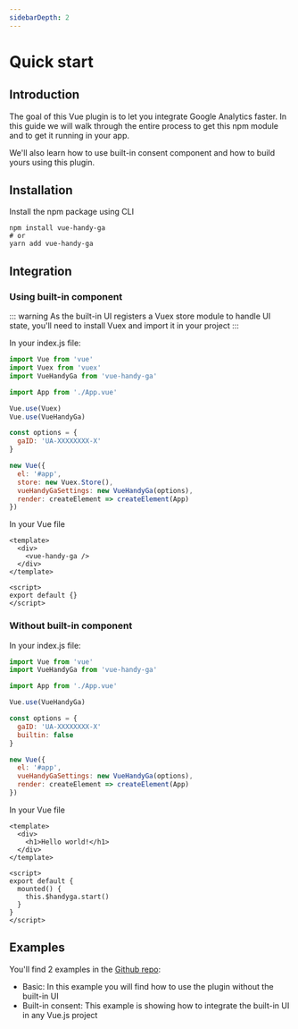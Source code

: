 ```yaml
---
sidebarDepth: 2
---
```


# Quick start <Badge text="v1.0.0"/>

## Introduction

The goal of this Vue plugin is to let you integrate Google Analytics faster.
In this guide we will walk through the entire process to get this npm module and to get it running in your app.

We'll also learn how to use built-in consent component and how to build yours using this plugin.

## Installation

Install the npm package using CLI

```
npm install vue-handy-ga
# or
yarn add vue-handy-ga
```

## Integration

### Using built-in component

::: warning
As the built-in UI registers a Vuex store module to handle UI state, you'll need to install Vuex and import it in your project
:::

In your index.js file:

```js
import Vue from 'vue'
import Vuex from 'vuex'
import VueHandyGa from 'vue-handy-ga'

import App from './App.vue'

Vue.use(Vuex)
Vue.use(VueHandyGa)

const options = {
  gaID: 'UA-XXXXXXXX-X'
}

new Vue({
  el: '#app',
  store: new Vuex.Store(),
  vueHandyGaSettings: new VueHandyGa(options),
  render: createElement => createElement(App)
})
```

In your Vue file

```vue
<template>
  <div>
    <vue-handy-ga />
  </div>
</template>

<script>
export default {}
</script>
```

### Without built-in component

In your index.js file:

```js
import Vue from 'vue'
import VueHandyGa from 'vue-handy-ga'

import App from './App.vue'

Vue.use(VueHandyGa)

const options = {
  gaID: 'UA-XXXXXXXX-X'
  builtin: false
}

new Vue({
  el: '#app',
  vueHandyGaSettings: new VueHandyGa(options),
  render: createElement => createElement(App)
})
```

In your Vue file

```vue
<template>
  <div>
    <h1>Hello world!</h1>
  </div>
</template>

<script>
export default {
  mounted() {
    this.$handyga.start()
  }
}
</script>
```

## Examples

You'll find 2 examples in the [Github repo](https://github.com/pedraal/vue-handyga):

- Basic: In this example you will find how to use the plugin without the built-in UI
- Built-in consent: This example is showing how to integrate the built-in UI in any Vue.js project
